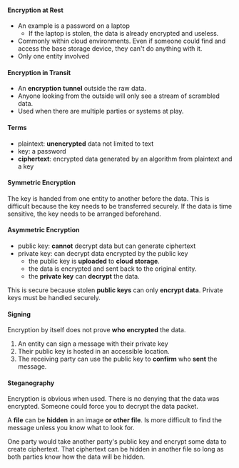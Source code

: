 #### Encryption at Rest

-   An example is a password on a laptop
    -   If the laptop is stolen, the data is already encrypted and useless.
-   Commonly within cloud environments. Even if someone could find and access the base storage device, they can't do anything with it.
-   Only one entity involved

#### Encryption in Transit

-   An **encryption** **tunnel** outside the raw data.
-   Anyone looking from the outside will only see a stream of scrambled data.
-   Used when there are multiple parties or systems at play.
####  Terms

-   plaintext: **unencrypted** data not limited to text
-   key: a password
-   **ciphertext**: encrypted data generated by an algorithm from plaintext and a key
#### Symmetric Encryption

The key is handed from one entity to another before the data. This is difficult because the key needs to be transferred securely. If the data is time sensitive, the key needs to be arranged beforehand.
#### Asymmetric Encryption

-   public key: **cannot** decrypt data but can generate ciphertext
-   private key: can decrypt data encrypted by the public key
	-   the public key is **uploaded** to **cloud storage**. 
	-   the data is encrypted and sent back to the original entity. 
	-   the **private key** can **decrypt** the data.

This is secure because stolen **public keys** can only **encrypt data**.
Private keys must be handled securely.
#### Signing

Encryption by itself does not prove **who** **encrypted** the data.

1.  An entity can sign a message with their private key
2.  Their public key is hosted in an accessible location.
3.  The receiving party can use the public key to **confirm** who **sent** the message.

####  Steganography

Encryption is obvious when used. There is no denying that the data was encrypted. Someone could force you to decrypt the data packet.

A **file** can be **hidden** in an image **or** **other file**. Is more difficult to find the message unless you know what to look for.

One party would take another party's public key and encrypt some data to create ciphertext. That ciphertext can be hidden in another file so long as both parties know how the data will be hidden.
